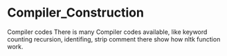 # Compiler_Construction
Compiler codes
There is many Compiler codes available, like keyword counting 
recursion, identifing, strip comment 
there show how nltk function work.
